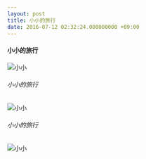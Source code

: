 ```yaml
---
layout: post
title: 小小的旅行
date: 2016-07-12 02:32:24.000000000 +09:00
---
```



#### 小小的旅行

![小小](http://b194.photo.store.qq.com/psbe?/V10ntugx2tpfhM/8bWqeR0eac0KVo9BS3bEAbbkSTzgMqnurgYHE8ePanOT3Paw5xkrs9IXqXufiG5D/b/dJXTqXPoBgAA&bo=wAMcAsADHAIBByA!&rf=viewer_4)


###### 小小的旅行

![小小](http://b193.photo.store.qq.com/psbe?/V10ntugx2tpfhM/6v9EznQTJiOdMr6iLZk7hVQr2BAVx4vKnCQQhlmdA.wYAMFpJgEWVKnQPvfCjqwe/b/dG5SF3NMKgAA&bo=gAJyBAAAAAABB9Q!&rf=viewer_4)
###### 小小的旅行

![小小](http://b195.photo.store.qq.com/psb?/V10ntugx2tpfhM/AhYdhUROBmypeq57Y7r9SgY7xhayOtZVSw0*gXA4Ds8!/b/dELGPXTvBgAA&bo=gAJyBAAAAAABANM!&rf=viewer_4)
